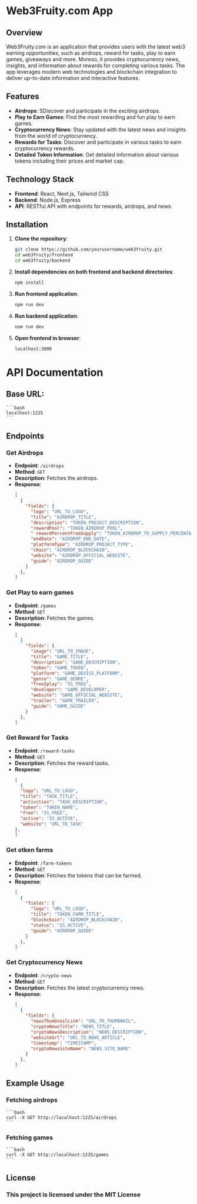 # Web3Fruity.com App

## Overview

Web3Fruity.com is an application that provides users with the latest web3 earning opportunities, such as airdrops, reward for tasks, play to earn games, giveaways and more. Moreso, it provides cryptocurrency news, insights, and information about rewards for completing various tasks. The app leverages modern web technologies and blockchain integration to deliver up-to-date information and interactive features.

## Features

- **Airdrops**: SDiscover and participate in the exciting airdrops.
- **Play to Earn Games**: Find the most rewarding and fun play to earn games.
- **Cryptocurrency News**: Stay updated with the latest news and insights from the world of cryptocurrency.
- **Rewards for Tasks**: Discover and participate in various tasks to earn cryptocurrency rewards.
- **Detailed Token Information**: Get detailed information about various tokens including their prices and market cap.

## Technology Stack

- **Frontend**: React, Next.js, Tailwind CSS
- **Backend**: Node.js, Express
- **API**: RESTful API with endpoints for rewards, airdrops, and news

## Installation

1. **Clone the repository**:
   ```bash
   git clone https://github.com/yourusername/web3fruity.git
   cd web3fruity/frontend
   cd web3fruity/backend
    ````

2. **Install dependencies on both frontend and backend directories**:
    ```bash
    npm install
    ```

3. **Run frontend application**:
    ```bash
    npm run dev
    ```

4. **Run backend application**:
    ```bash
    nom run dev
    ```

4. **Open frontend in browser**:
    ```bash
    localhost:3000
    ```


# API Documentation

## Base URL:
    ```bash
    localhost:1225
    ```

## Endpoints

### Get Airdrops

- **Endpoint**: `/airdrops`
- **Method**: `GET`
- **Description**: Fetches the airdrops.
- **Response**:
  ```json
  [
    {
      "fields": {
        "logo": "URL_TO_LOGO",
        "title": "AIRDROP_TITLE",
        "description": "TOKEN_PROJECT_DESCRIPTION",
        "rewardPool": "TOKEN_AIRDROP_POOL",
        " rewardPercentFromSupply": "TOKEN_AIRDROP_TO_SUPPLY_PERCENTAGE",
        "endDate": "AIRDROP_END_DATE",
        "platformType": "AIRDROP_PROJECT_TYPE",
        "chain": "AIRDROP_BLOCKCHAIN",
        "website": "AIRDROP_OFFICIAL_WEBSITE",
        "guide": "AIRDROP_GUIDE"
      }
    },
  ]
   ```

### Get Play to earn games

- **Endpoint**: `/games`
- **Method**: `GET`
- **Description**: Fetches the games.
- **Response**:
  ```json
  [
    {
      "fields": {
        "image": "URL_TO_IMAGE",
        "title": "GAME_TITLE",
        "description": "GANE_DESCRIPTION",
        "token": "GAME_TOKEN",
        "platform": "GAME_DEVICE_PLATFORM",
        "genre": "GANE_GENRE",
        "free2play": "IS_FREE",
        "developer": "GAME_DEVELOPER",
        "website": "GAME_OFFICIAL_WEBSITE",
        "trailer": "GAME_TRAILER",
        "guide": "GAME_GUIDE"
      }
    },
  ]
  ```

### Get Reward for Tasks

- **Endpoint**: `/reward-tasks`
- **Method**: `GET`
- **Description**: Fetches the reward tasks.
- **Response**:
  ```json
  [
    {
    "logo": "URL_TO_LOGO",
    "title": "TASK_TITLE",
    "activities": "TASK_DESCRIPTION",
    "token": "TOKEN_NAME",
    "free": "IS_FREE",
    "active": "IS_ACTIVE",
    "website": "URL_TO_TASK"
  },
  ]
    ```

### Get otken farms

- **Endpoint**: `/farm-tokens`
- **Method**: `GET`
- **Description**: Fetches the tokens that can be farmed.
- **Response**:
  ```json
  [
    {
      "fields": {
        "logo": "URL_TO_LOGO",
        "title": "TOKEN_FARM_TITLE",
        "blockchain": "AIRDROP_BLOCKCHAIN",
        "status": "IS_ACTIVE",
        "guide": "AIRDROP_GUIDE"
      }
    },
  ]
    ```



### Get Cryptocurrency News

- **Endpoint**: `/crypto-news`
- **Method**: `GET`
- **Description**: Fetches the latest cryptocurrency news.
- **Response**:
  ```json
  [
    {
      "fields": {
        "newsThumbnailLink": "URL_TO_THUMBNAIL",
        "cryptoNewsTitle": "NEWS_TITLE",
        "cryptoNewsDescription": "NEWS_DESCRIPTION",
        "websiteUrl": "URL_TO_NEWS_ARTICLE",
        "timestamp": "TIMESTAMP",
        "cryptoNewsSiteName": "NEWS_SITE_NAME"
      }
    },
  ]
  ```

## Example Usage

### Fetching airdrops
    ```bash
    curl -X GET http://localhost:1225/airdrops
    ```

### Fetching games
    ```bash
    curl -X GET http://localhost:1225/games
    ```

## License

### This project is licensed under the MIT License